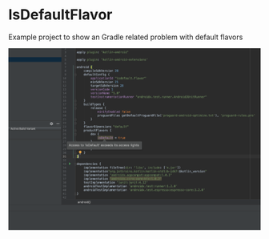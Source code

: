 # IsDefaultFlavor
Example project to show an Gradle related problem with default flavors

![alt text](https://raw.githubusercontent.com/jenmo917/IsDefaultFlavor/master/screenshot.png)
